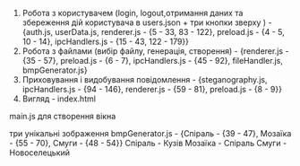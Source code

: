 1. Робота з користувачем (login, logout,отримання даних та збереження дій користувача в users.json + три кнопки зверху ) - {auth.js, userData.js, renderer.js - {5 - 33, 83 - 122}, preload.js - {4 - 5, 10 - 14}, ipcHandlers.js - {15 - 43, 122 - 179}}
2. Робота з файлами (вибір файлу, генерація, створення) - {renderer.js - {35 - 57}, preload.js - {6 - 7}, ipcHandlers.js - {45 - 92}, fileHandler.js, bmpGenerator.js}
3. Приховування і видобування повідомлення - {steganography.js, ipcHandlers.js - {94 - 146}, renderer.js - {59 - 81}, preload.js - {8 - 9}}
4. Вигляд - index.html

main.js для створення вікна

три унікальні зображення
bmpGenerator.js - {Спіраль - {39 - 47}, Мозаїка - {55 - 70}, Смуги - {48 - 54}}
Спіраль - Кузів
Мозаїка - Спіраль
Смуги - Новоселецький
